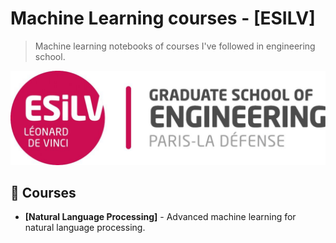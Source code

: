 # Machine Learning courses - [ESILV]
> Machine learning notebooks of courses I've followed in engineering school.

<p align='center'>
  <img src="esilv.jpg"/>
</p>

## 📗 Courses

- **[Natural Language Processing]** - Advanced machine learning for natural language processing.
